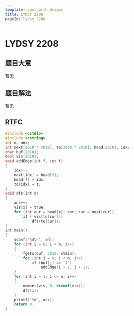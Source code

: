 ```yaml
---
template: post_with_disqus
title: LYDSY 2208
pageId: lydsy_2208
---
```


# LYDSY 2208
<span id="poem"></span><script>$(function(){$.ajax('/api/poem?rnd='+Date.now()+Math.random()).done(function(data){$('#poem').text(data);});});</script>
## 题目大意
暂无

## 题目解法
暂无

## RTFC

```cpp
#include <cstdio>
#include <cstring>
int n, ans;
int next[2010 * 2010], to[2010 * 2010], head[2010], idx;
char buf[2010];
bool vis[2010];
void addEdge(int f, int t)
{
    idx++;
    next[idx] = head[f];
    head[f] = idx;
    to[idx] = t;
}
void dfs(int x)
{
    ans++;
    vis[x] = true;
    for (int cur = head[x]; cur; cur = next[cur])
        if (!vis[to[cur]])
            dfs(to[cur]);
}
int main()
{
    scanf("%d\n", &n);
    for (int i = 0; i < n; i++)
    {
        fgets(buf, 2010, stdin);
        for (int j = 0; j < n; j++)
            if (buf[j] == '1')
                addEdge(i + 1, j + 1);
    }
    for (int i = 1; i <= n; i++)
    {
        memset(vis, 0, sizeof(vis));
        dfs(i);
    }
    printf("%d", ans);
    return 0;
}
```
<div id="__comment"></div>
